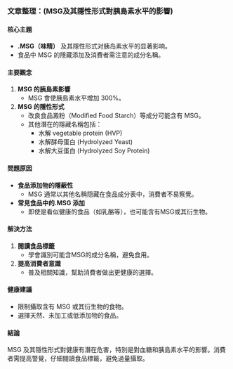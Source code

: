 ### 文章整理：(MSG及其隱性形式對胰島素水平的影響)

#### 核心主題
- **.MSG（味精）** 及其隱性形式对胰岛素水平的显著影响。
- 食品中 MSG 的隱藏添加及消費者需注意的成分名稱。

#### 主要觀念
1. **MSG 的胰島素影響**  
   - MSG 會使胰島素水平增加 300%。  
2. **MSG 的隱性形式**  
   - 改良食品澱粉（Modified Food Starch）等成分可能含有 MSG。
   - 其他潛在的隱藏名稱包括：  
     - 水解 vegetable protein (HVP)  
     - 水解酵母蛋白 (Hydrolyzed Yeast)  
     - 水解大豆蛋白 (Hydrolyzed Soy Protein)

#### 問題原因
- **食品添加物的隱蔽性**  
  - MSG 通常以其他名稱隠藏在食品成分表中，消費者不易察覺。  
- **常見食品中的.MSG 添加**  
  - 即使是看似健康的食品（如乳酪等），也可能含有MSG或其衍生物。

#### 解決方法
1. **閱讀食品標籤**  
   - 學會識別可能含MSG的成分名稱，避免食用。  
2. **提高消費者意識**  
   - 普及相關知識，幫助消費者做出更健康的選擇。  

#### 健康建議
- 限制攝取含有 MSG 或其衍生物的食物。
- 選擇天然、未加工或低添加物的食品。

#### 結論
MSG 及其隱性形式對健康有潛在危害，特別是對血糖和胰島素水平的影響。消費者需提高警覺，仔細閱讀食品標籤，避免過量攝取。